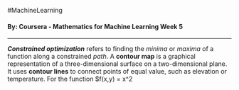 #MachineLearning 
#### By: Coursera - Mathematics for Machine Learning Week 5
---
***Constrained optimization*** refers to finding the *minima* or *maxima* of a function along a constrained *path*. A **contour map** is a graphical representation of a three-dimensional surface on a two-dimensional plane. It uses **contour lines** to connect points of equal value, such as elevation or temperature. For the function $f(x,y) = x^2